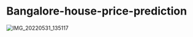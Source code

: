 # Bangalore-house-price-prediction
![IMG_20220531_135117](https://user-images.githubusercontent.com/94749063/171127826-085d9e86-ac91-485a-a1ae-e81d29f5b00c.jpg)
